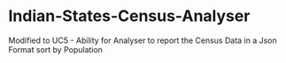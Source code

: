 # Indian-States-Census-Analyser

Modified to UC5 - Ability for Analyser to report the Census Data in a Json Format sort by Population